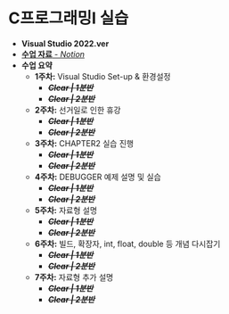 # C프로그래밍I 실습

 - __Visual Studio 2022.ver__
 - [__수업 자료__ - *Notion*](https://charm-aluminum-6c2.notion.site/C-I-76bfad34356041feb3a6b9119172faf3)
 - __수업 요약__
   - __1주차:__ Visual Studio Set-up & 환경설정
     - ~~__*Clear | 1분반*__~~
     - ~~__*Clear | 2분반*__~~
   - __2주차:__ 선거일로 인한 휴강
     - ~~__*Clear | 1분반*__~~
     - ~~__*Clear | 2분반*__~~
   - __3주차:__ CHAPTER2 실습 진행
     - ~~__*Clear | 1분반*__~~
     - ~~__*Clear | 2분반*__~~
   - __4주차:__ DEBUGGER 예제 설명 및 실습
     - ~~__*Clear | 1분반*__~~
     - ~~__*Clear | 2분반*__~~
   - __5주차:__ 자료형 설명
     - ~~__*Clear | 1분반*__~~
     - ~~__*Clear | 2분반*__~~
   - __6주차:__ 빌드, 확장자, int, float, double 등 개념 다시잡기
     - ~~__*Clear | 1분반*__~~
     - ~~__*Clear | 2분반*__~~
   - __7주차:__ 자료형 추가 설명
     - ~~__*Clear | 1분반*__~~
     - ~~__*Clear | 2분반*__~~